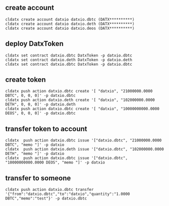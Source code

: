 	
## create account
	cldatx create account datxio datxio.dbtc (DATX**********)
	cldatx create account datxio datxio.deth (DATX**********)
	cldatx create account datxio datxio.deos (DATX**********)
## deploy DatxToken
	cldatx set contract datxio.dbtc DatxToken -p datxio.dbtc
	cldatx set contract datxio.deth DatxToken -p datxio.deth
	cldatx set contract datxio.dbtc DatxToken -p datxio.dbtc

## create token
	cldatx push action datxio.dbtc create '[ "datxio", "21000000.0000 DBTC", 0, 0, 0]' -p datxio.dbtc
	cldatx push action datxio.deth create '[ "datxio", "102000000.0000 DETH", 0, 0, 0]' -p datxio.deth
	cldatx push action datxio.dbtc create '[ "datxio", "10000000000.0000 DEOS", 0, 0, 0]' -p datxio.dbtc

## transfer token to account
	cldatx  push action datxio.dbtc issue '["datxio.dbtc", "21000000.0000 DBTC", "memo "]' -p datxio
	cldatx  push action datxio.deth issue '["datxio.dbtc", "102000000.0000 DETH", "memo "]' -p datxio
	cldatx  push action datxio.dbtc issue '["datxio.dbtc", "10000000000.0000 DEOS", "memo "]' -p datxio

## transfer to someone
    cldatx push action datxio.dbtc transfer '{"from":"datxio.dbtc","to":"datxio","quantity":"1.0000 DBTC","memo":"test"}' -p datxio.dbtc
